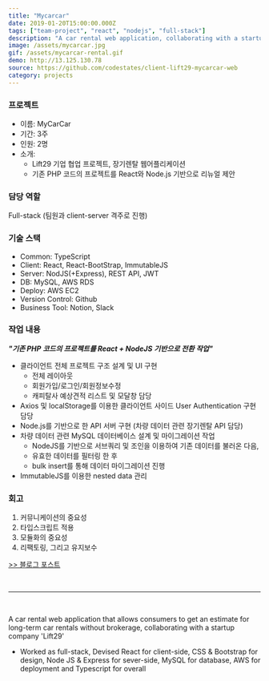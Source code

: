 ```yaml
---
title: "Mycarcar"
date: 2019-01-20T15:00:00.000Z
tags: ["team-project", "react", "nodejs", "full-stack"]
description: "A car rental web application, collaborating with a startup company 'Lift29'"
image: /assets/mycarcar.jpg
gif: /assets/mycarcar-rental.gif
demo: http://13.125.130.78
source: https://github.com/codestates/client-lift29-mycarcar-web
category: projects
---
```


### 프로젝트

- 이름: MyCarCar
- 기간: 3주
- 인원: 2명
- 소개:
  - Lift29 기업 협업 프로젝트, 장기렌탈 웹어플리케이션
  - 기존 PHP 코드의 프로젝트를 React와 Node.js 기반으로 리뉴얼 제안

### 담당 역할

Full-stack (팀원과 client-server 격주로 진행)

### 기술 스택

- Common: TypeScript
- Client: React, React-BootStrap, ImmutableJS
- Server: NodJS(+Express), REST API, JWT
- DB: MySQL, AWS RDS
- Deploy: AWS EC2
- Version Control: Github
- Business Tool: Notion, Slack

### 작업 내용

**_"기존 PHP 코드의 프로젝트를 React + NodeJS 기반으로 전환 작업"_**

- 클라이언트 전체 프로젝트 구조 설계 및 UI 구현
  - 전체 레이아웃
  - 회원가입/로그인/회원정보수정
  - 캐피탈사 예상견적 리스트 및 모달창 담당
- Axios 및 localStorage를 이용한 클라이언트 사이드 User Authentication 구현 담당
- Node.js를 기반으로 한 API 서버 구현 (차량 데이터 관련 장기렌탈 API 담당)
- 차량 데이터 관련 MySQL 데이터베이스 설계 및 마이그레이션 작업
  - NodeJS를 기반으로 서브쿼리 및 조인을 이용하여 기존 데이터를 불러온 다음,
  - 유효한 데이터를 필터링 한 후
  - bulk insert를 통해 데이터 마이그레이션 진행
- ImmutableJS를 이용한 nested data 관리

### 회고

1. 커뮤니케이션의 중요성
2. 타입스크립트 적용
3. 모듈화의 중요성
4. 리팩토링, 그리고 유지보수

[>> 블로그 포스트](https://www.dahae.kim/blog/second-project-retrospectives/)

<br />

---

<br />

A car rental web application that allows consumers to get an estimate for long-term car rentals without brokerage, collaborating with a startup company 'Lift29'

- Worked as full-stack, Devised React for client-side, CSS & Bootstrap for design, Node JS & Express for sever-side, MySQL for database, AWS for deployment and Typescript for overall
